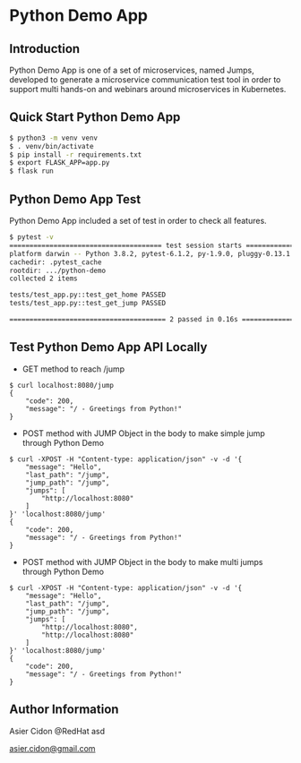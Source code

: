 # Python Demo App

## Introduction

Python Demo App is one of a set of microservices, named Jumps, developed to generate a microservice communication test tool in order to support multi hands-on and webinars around microservices in Kubernetes.

## Quick Start Python Demo App

```bash
$ python3 -m venv venv
$ . venv/bin/activate
$ pip install -r requirements.txt
$ export FLASK_APP=app.py
$ flask run
```

## Python Demo App Test

Python Demo App included a set of test in order to check all features.

```bash
$ pytest -v
====================================== test session starts =======================================
platform darwin -- Python 3.8.2, pytest-6.1.2, py-1.9.0, pluggy-0.13.1 -- .../python-demo/venv/bin/python3
cachedir: .pytest_cache
rootdir: .../python-demo
collected 2 items

tests/test_app.py::test_get_home PASSED                                                    [ 50%]
tests/test_app.py::test_get_jump PASSED                                                    [100%]

======================================= 2 passed in 0.16s ========================================
```

## Test Python Demo App API Locally

- GET method to reach /jump

```
$ curl localhost:8080/jump
{
    "code": 200,
    "message": "/ - Greetings from Python!"
}
```

- POST method with JUMP Object in the body to make simple jump through Python Demo

```
$ curl -XPOST -H "Content-type: application/json" -v -d '{
    "message": "Hello",
    "last_path": "/jump",
    "jump_path": "/jump",
    "jumps": [
        "http://localhost:8080"
    ]
}' 'localhost:8080/jump'
{
    "code": 200,
    "message": "/ - Greetings from Python!"
}
```

- POST method with JUMP Object in the body to make multi jumps through Python Demo

```
$ curl -XPOST -H "Content-type: application/json" -v -d '{
    "message": "Hello",
    "last_path": "/jump",
    "jump_path": "/jump",
    "jumps": [
        "http://localhost:8080",
        "http://localhost:8080"
    ]
}' 'localhost:8080/jump'
{
    "code": 200,
    "message": "/ - Greetings from Python!"
}
```

## Author Information

Asier Cidon @RedHat asd

asier.cidon@gmail.com
